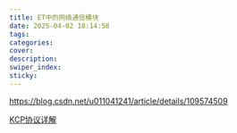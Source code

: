 ```yaml
---
title: ET中的网络通信模块
date: 2025-04-02 18:14:58
tags:
categories:
cover:
description:
swiper_index:
sticky:
---
```


https://blog.csdn.net/u011041241/article/details/109574509

[KCP协议详解](https://luyuhuang.tech/2020/12/09/kcp.html)